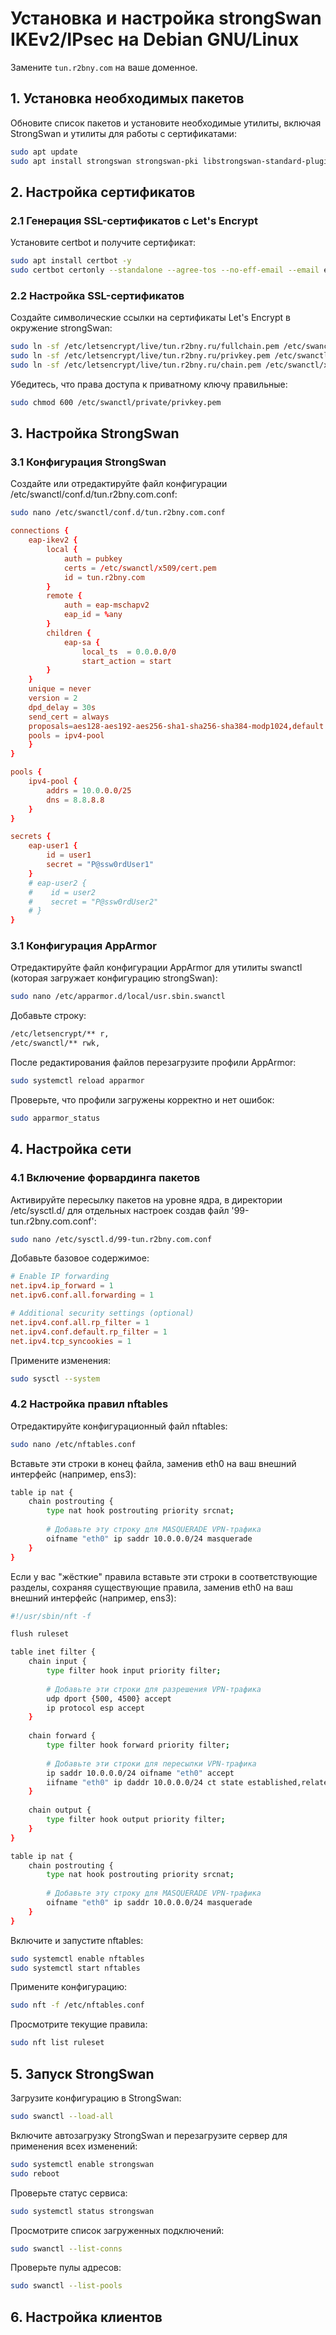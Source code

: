 # Установка и настройка strongSwan IKEv2/IPsec на Debian GNU/Linux
Замените `tun.r2bny.com` на ваше доменное.
## 1. Установка необходимых пакетов
Обновите список пакетов и установите необходимые утилиты, включая StrongSwan и утилиты для работы с сертификатами:
```bash
sudo apt update
sudo apt install strongswan strongswan-pki libstrongswan-standard-plugins libstrongswan-extra-plugins libcharon-extra-plugins libcharon-extauth-plugins
```

## 2. Настройка сертификатов
### 2.1 Генерация SSL-сертификатов с Let's Encrypt
Установите certbot и получите сертификат:
```bash
sudo apt install certbot -y
sudo certbot certonly --standalone --agree-tos --no-eff-email --email e-mail@r2bny.com -d tun.r2bny.com
```

### 2.2 Настройка SSL-сертификатов
Создайте символические ссылки на сертификаты Let's Encrypt в окружение strongSwan:
```bash
sudo ln -sf /etc/letsencrypt/live/tun.r2bny.ru/fullchain.pem /etc/swanctl/x509/cert.pem
sudo ln -sf /etc/letsencrypt/live/tun.r2bny.ru/privkey.pem /etc/swanctl/private/privkey.pem
sudo ln -sf /etc/letsencrypt/live/tun.r2bny.ru/chain.pem /etc/swanctl/x509ca/chain.pem
```
Убедитесь, что права доступа к приватному ключу правильные:
```bash
sudo chmod 600 /etc/swanctl/private/privkey.pem
```

## 3. Настройка StrongSwan
### 3.1 Конфигурация StrongSwan
Создайте или отредактируйте файл конфигурации /etc/swanctl/conf.d/tun.r2bny.com.conf:
```bash
sudo nano /etc/swanctl/conf.d/tun.r2bny.com.conf
```
```conf
connections {
    eap-ikev2 {
        local {
            auth = pubkey
            certs = /etc/swanctl/x509/cert.pem
            id = tun.r2bny.com
        }
        remote {
            auth = eap-mschapv2
            eap_id = %any
        }
        children {
            eap-sa {
                local_ts  = 0.0.0.0/0
                start_action = start
        }
    }
    unique = never
    version = 2
    dpd_delay = 30s
    send_cert = always
    proposals=aes128-aes192-aes256-sha1-sha256-sha384-modp1024,default
    pools = ipv4-pool
    }
}

pools {
    ipv4-pool {
        addrs = 10.0.0.0/25
        dns = 8.8.8.8
    }
}

secrets {
    eap-user1 {
        id = user1
        secret = "P@ssw0rdUser1"
    }
    # eap-user2 {
    #    id = user2
    #    secret = "P@ssw0rdUser2"
    # }    
}
```
### 3.1 Конфигурация AppArmor 
Отредактируйте файл конфигурации AppArmor для утилиты swanctl (которая загружает конфигурацию strongSwan):
```bash
sudo nano /etc/apparmor.d/local/usr.sbin.swanctl
```
Добавьте строку:
```bash
/etc/letsencrypt/** r,
/etc/swanctl/** rwk,
```
После редактирования файлов перезагрузите профили AppArmor:
```bash
sudo systemctl reload apparmor
```
Проверьте, что профили загружены корректно и нет ошибок:
```bash
sudo apparmor_status
```

## 4. Настройка сети
### 4.1 Включение форвардинга пакетов
Активируйте пересылку пакетов на уровне ядра, в директории /etc/sysctl.d/ для отдельных настроек создав файл '99-tun.r2bny.com.conf':
```bash
sudo nano /etc/sysctl.d/99-tun.r2bny.com.conf
```
Добавьте базовое содержимое:
```conf
# Enable IP forwarding
net.ipv4.ip_forward = 1
net.ipv6.conf.all.forwarding = 1

# Additional security settings (optional)
net.ipv4.conf.all.rp_filter = 1
net.ipv4.conf.default.rp_filter = 1
net.ipv4.tcp_syncookies = 1
```
Примените изменения:
```bash
sudo sysctl --system
```
### 4.2 Настройка правил nftables 
Отредактируйте конфигурационный файл nftables:
```bash
sudo nano /etc/nftables.conf
```
Вставьте эти строки в конец файла, заменив eth0 на ваш внешний интерфейс (например, ens3):
```bash
table ip nat {
    chain postrouting {
        type nat hook postrouting priority srcnat;
        
        # Добавьте эту строку для MASQUERADE VPN-трафика
        oifname "eth0" ip saddr 10.0.0.0/24 masquerade
    }
}
```
Если у вас "жёсткие" правила вставьте эти строки в соответствующие разделы, сохраняя существующие правила, заменив eth0 на ваш внешний интерфейс (например, ens3):
```bash
#!/usr/sbin/nft -f

flush ruleset

table inet filter {
    chain input {
        type filter hook input priority filter;
        
        # Добавьте эти строки для разрешения VPN-трафика
        udp dport {500, 4500} accept
        ip protocol esp accept
    }
    
    chain forward {
        type filter hook forward priority filter;
        
        # Добавьте эти строки для пересылки VPN-трафика
        ip saddr 10.0.0.0/24 oifname "eth0" accept
        iifname "eth0" ip daddr 10.0.0.0/24 ct state established,related accept
    }
    
    chain output {
        type filter hook output priority filter;
    }
}

table ip nat {
    chain postrouting {
        type nat hook postrouting priority srcnat;
        
        # Добавьте эту строку для MASQUERADE VPN-трафика
        oifname "eth0" ip saddr 10.0.0.0/24 masquerade
    }
}
```
Включите и запустите nftables:
```bash
sudo systemctl enable nftables
sudo systemctl start nftables
```
Примените конфигурацию:
```bash
sudo nft -f /etc/nftables.conf
```
Просмотрите текущие правила:
```bash
sudo nft list ruleset
```

## 5. Запуск StrongSwan
Загрузите конфигурацию в StrongSwan:
```bash
sudo swanctl --load-all
```
Включите автозагрузку StrongSwan и перезагрузите сервер для применения всех изменений:
```bash
sudo systemctl enable strongswan
sudo reboot
```
Проверьте статус сервиса:
```bash
sudo systemctl status strongswan
```
Просмотрите список загруженных подключений:
```bash
sudo swanctl --list-conns
```
Проверьте пулы адресов:
```bash
sudo swanctl --list-pools
```

## 6. Настройка клиентов

